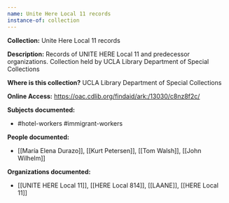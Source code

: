 ```yaml
---
name: Unite Here Local 11 records
instance-of: collection
---
```

**Collection:** Unite Here Local 11 records

**Description:** Records of UNITE HERE Local 11 and predecessor organizations. Collection held by UCLA Library Department of Special Collections    

**Where is this collection?** UCLA Library Department of Special Collections

**Online Access:** https://oac.cdlib.org/findaid/ark:/13030/c8nz8f2c/

**Subjects documented:** 
- #hotel-workers #immigrant-workers

**People documented:** 
- [[María Elena Durazo]], [[Kurt Petersen]], [[Tom Walsh]], [[John Wilhelm]]

**Organizations documented:** 
- [[UNITE HERE Local 11]], [[HERE Local 814]], [[LAANE]], [[HERE Local 11]]